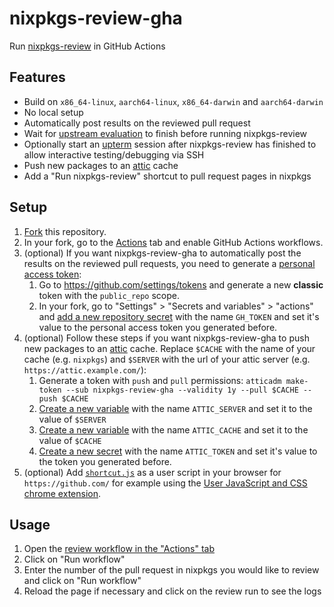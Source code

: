 # nixpkgs-review-gha

Run [nixpkgs-review](https://github.com/Mic92/nixpkgs-review) in GitHub Actions

## Features
- Build on `x86_64-linux`, `aarch64-linux`, `x86_64-darwin` and `aarch64-darwin`
- No local setup
- Automatically post results on the reviewed pull request
- Wait for [upstream evaluation](https://github.com/NixOS/nixpkgs/blob/master/.github/workflows/eval.yml) to finish before running nixpkgs-review
- Optionally start an [upterm](https://upterm.dev/) session after nixpkgs-review has finished to allow interactive testing/debugging via SSH
- Push new packages to an [attic](https://github.com/zhaofengli/attic) cache
- Add a "Run nixpkgs-review" shortcut to pull request pages in nixpkgs

## Setup
1. [Fork](https://github.com/Defelo/nixpkgs-review-gha/fork) this repository.
2. In your fork, go to the [Actions](../../actions) tab and enable GitHub Actions workflows.
3. (optional) If you want nixpkgs-review-gha to automatically post the results on the reviewed pull requests, you need to generate a [personal access token](https://docs.github.com/en/authentication/keeping-your-account-and-data-secure/managing-your-personal-access-tokens):
    1. Go to <https://github.com/settings/tokens> and generate a new **classic** token with the `public_repo` scope.
    2. In your fork, go to "Settings" > "Secrets and variables" > "actions" and [add a new repository secret](../../settings/secrets/actions/new) with the name `GH_TOKEN` and set it's value to the personal access token you generated before.
4. (optional) Follow these steps if you want nixpkgs-review-gha to push new packages to an [attic](https://github.com/zhaofengli/attic) cache. Replace `$CACHE` with the name of your cache (e.g. `nixpkgs`) and `$SERVER` with the url of your attic server (e.g. `https://attic.example.com/`):
    1. Generate a token with `push` and `pull` permissions: `atticadm make-token --sub nixpkgs-review-gha --validity 1y --pull $CACHE --push $CACHE`
    2. [Create a new variable](https://github.com/Defelo/nixpkgs-review-gha/settings/variables/actions/new) with the name `ATTIC_SERVER` and set it to the value of `$SERVER`
    3. [Create a new variable](https://github.com/Defelo/nixpkgs-review-gha/settings/variables/actions/new) with the name `ATTIC_CACHE` and set it to the value of `$CACHE`
    4. [Create a new secret](https://github.com/Defelo/nixpkgs-review-gha/settings/secrets/actions/new) with the name `ATTIC_TOKEN` and set it's value to the token you generated before.
5. (optional) Add [`shortcut.js`](shortcut.js) as a user script in your browser for `https://github.com/` for example using the [User JavaScript and CSS chrome extension](https://chromewebstore.google.com/detail/user-javascript-and-css/nbhcbdghjpllgmfilhnhkllmkecfmpld).

## Usage
1. Open the [review workflow in the "Actions" tab](../../actions/workflows/review.yml)
2. Click on "Run workflow"
3. Enter the number of the pull request in nixpkgs you would like to review and click on "Run workflow"
4. Reload the page if necessary and click on the review run to see the logs
